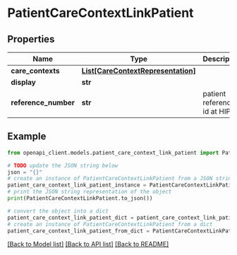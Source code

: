 # PatientCareContextLinkPatient


## Properties

Name | Type | Description | Notes
------------ | ------------- | ------------- | -------------
**care_contexts** | [**List[CareContextRepresentation]**](CareContextRepresentation.md) |  | 
**display** | **str** |  | 
**reference_number** | **str** | patient reference id at HIP | 

## Example

```python
from openapi_client.models.patient_care_context_link_patient import PatientCareContextLinkPatient

# TODO update the JSON string below
json = "{}"
# create an instance of PatientCareContextLinkPatient from a JSON string
patient_care_context_link_patient_instance = PatientCareContextLinkPatient.from_json(json)
# print the JSON string representation of the object
print(PatientCareContextLinkPatient.to_json())

# convert the object into a dict
patient_care_context_link_patient_dict = patient_care_context_link_patient_instance.to_dict()
# create an instance of PatientCareContextLinkPatient from a dict
patient_care_context_link_patient_from_dict = PatientCareContextLinkPatient.from_dict(patient_care_context_link_patient_dict)
```
[[Back to Model list]](../README.md#documentation-for-models) [[Back to API list]](../README.md#documentation-for-api-endpoints) [[Back to README]](../README.md)


